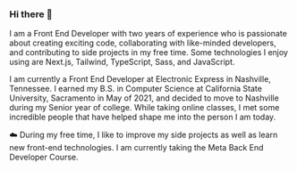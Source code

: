 ### Hi there 👋

I am a Front End Developer with two years of experience who is passionate about creating exciting code, collaborating with like-minded developers, and contributing to side projects in my free time. Some technologies I enjoy using are Next.js, Tailwind, TypeScript, Sass, and JavaScript.

I am currently a Front End Developer at Electronic Express in Nashville, Tennessee.  I earned my B.S. in Computer Science at California State University, Sacramento in May of 2021, and decided to move to Nashville during my Senior year of college.  While taking online classes, I met some incredible people that have helped shape me into the person I am today.

☁️ During my free time, I like to improve my side projects as well as learn new front-end technologies. I am currently taking the Meta Back End Developer Course.
